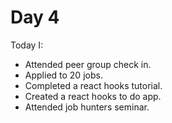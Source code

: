 # Day 4

Today I:

- Attended peer group check in.
- Applied to 20 jobs.
- Completed a react hooks tutorial.
- Created a react hooks to do app.
- Attended job hunters seminar.